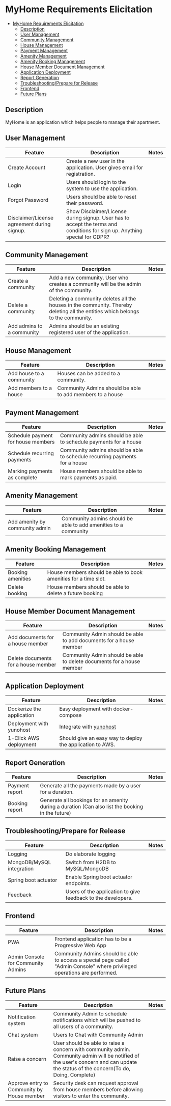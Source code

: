 # MyHome Requirements Elicitation

- [MyHome Requirements Elicitation](#myhome-requirements-elicitation)
  * [Description](#description)
  * [User Management](#user-management)
  * [Community Management](#community-management)
  * [House Management](#house-management)
  * [Payment Management](#payment-management)
  * [Amenity Management](#amenity-management)
  * [Amenity Booking Management](#amenity-booking-management)
  * [House Member Document Management](#house-member-document-management)
  * [Application Deployment](#application-deployment)
  * [Report Generation](#report-generation)
  * [Troubleshooting/Prepare for Release](#troubleshooting-prepare-for-release)
  * [Frontend](#frontend)
  * [Future Plans](#future-plans)

## Description

MyHome is an application which helps people to manage their apartment.

## User Management

| Feature                                     | Description                                                  | Notes |
| ------------------------------------------- | ------------------------------------------------------------ | ----- |
| Create Account                              | Create a new user in the application. User gives email for registration. |       |
| Login                                       | Users should login to the system to use the application.     |       |
| Forgot Password                             | Users should be able to reset their password.                |       |
| Disclaimer/License agreement during signup. | Show Disclaimer/License during signup. User has to accept the terms and conditions for sign up. Anything special for GDPR? |       |

## Community Management

| Feature                   | Description                                                  | Notes |
| ------------------------- | ------------------------------------------------------------ | ----- |
| Create a community        | Add a new community. User who creates a community will be the admin of the community. |       |
| Delete a community        | Deleting a community deletes all the houses in the community. Thereby deleting all the entities which belongs to the community. |       |
| Add admins to a community | Admins should be an existing registered user of the application. |       |

## House Management

| Feature                  | Description                                               | Notes |
| ------------------------ | --------------------------------------------------------- | ----- |
| Add house to a community | Houses can be added to a community.                       |       |
| Add members to a house   | Community Admins should be able to add members to a house |       |

## Payment Management

| Feature                            | Description                                                  | Notes |
| ---------------------------------- | ------------------------------------------------------------ | ----- |
| Schedule payment for house members | Community admins should be able to schedule payments for a house |       |
| Schedule recurring payments        | Community admins should be able to schedule recurring payments for a house |       |
| Marking payments as complete       | House members should be able to mark payments as paid.       |       |

## Amenity Management

| Feature                        | Description                                                  | Notes |
| ------------------------------ | ------------------------------------------------------------ | ----- |
| Add amenity by community admin | Community admins should be able to add amenities to a community |       |

## Amenity Booking Management

| Feature           | Description                                                  | Notes |
| ----------------- | ------------------------------------------------------------ | ----- |
| Booking amenities | House members should be able to book amenities for a time slot. |       |
| Delete booking    | House members should be able to delete a future booking      |       |

## House Member Document Management

| Feature                             | Description                                                  | Notes |
| ----------------------------------- | ------------------------------------------------------------ | ----- |
| Add documents for a house member    | Community Admin should be able to add documents for a house member |       |
| Delete documents for a house member | Community Admin should be able to delete documents for a house member |       |

## Application Deployment

| Feature                   | Description                                               | Notes |
| ------------------------- | --------------------------------------------------------- | ----- |
| Dockerize the application | Easy deployment with docker-compose                       |       |
| Deployment with yunohost  | Integrate with [yunohost](https://yunohost.org)           |       |
| 1-Click AWS deployment    | Should give an easy way to deploy the application to AWS. |       |

## Report Generation

| Feature        | Description                                                  | Notes |
| -------------- | ------------------------------------------------------------ | ----- |
| Payment report | Generate all the payments made by a user for a duration.     |       |
| Booking report | Generate all bookings for an amenity during a duration (Can also list the booking in the future) |       |

## Troubleshooting/Prepare for Release

| Feature                   | Description                                                  | Notes |
| ------------------------- | ------------------------------------------------------------ | ----- |
| Logging                   | Do elaborate logging                                         |       |
| MongoDB/MySQL integration | Switch from H2DB to MySQL/MongoDB                            |       |
| Spring boot actuator      | Enable Spring boot actuator endpoints.                       |       |
| Feedback                  | Users of the application to give feedback to the developers. |       |

## Frontend

| Feature                            | Description                                                  | Notes |
| ---------------------------------- | ------------------------------------------------------------ | ----- |
| PWA                                | Frontend application has to be a Progressive Web App         |       |
| Admin Console for Community Admins | Community Admins should be able to access a special page called "Admin Console" where privileged operations are performed. |       |

## Future Plans

| Feature                                    | Description                                                  | Notes |
| ------------------------------------------ | ------------------------------------------------------------ | ----- |
| Notification system                        | Community Admin to schedule notifications which will be pushed to all users of a community. |       |
| Chat system                                | Users to Chat with Community Admin                           |       |
| Raise a concern                            | User should be able to raise a concern with community admin. Community admin will be notified of the user's concern and can update the status of the concern(To do, Doing, Complete) |       |
| Approve entry to Community by House member | Security desk can request approval from house members before allowing visitors to enter the community. |       |